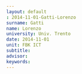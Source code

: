 ```yaml
---
layout: default 
: 2014-11-01-Gatti-Lorenzo
surname: Gatti
name: Lorenzo
university: Univ. Trento
date: 2014-11-01
unit: FBK ICT
subtitle: 
advisor: 
keywords: 
---
```

